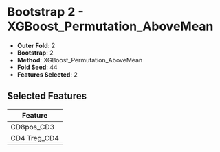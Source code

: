 # Bootstrap 2 - XGBoost_Permutation_AboveMean

- **Outer Fold**: 2
- **Bootstrap**: 2
- **Method**: XGBoost_Permutation_AboveMean
- **Fold Seed**: 44
- **Features Selected**: 2

## Selected Features

| Feature |
|---------|
| CD8pos_CD3 |
| CD4 Treg_CD4 |
